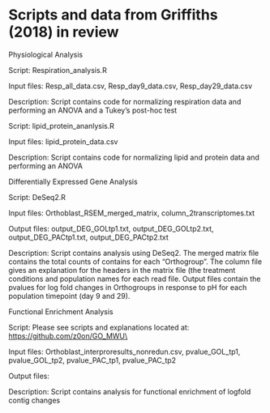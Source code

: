 # Scripts and data from Griffiths (2018) in review

Physiological Analysis

Script: Respiration_analysis.R

Input files: Resp_all_data.csv, Resp_day9_data.csv, Resp_day29_data.csv

Description: Script contains code for normalizing respiration data and performing an ANOVA and a Tukey’s post-hoc test

Script: lipid_protein_ananlysis.R

Input files: lipid_protein_data.csv

Description: Script contains code for normalizing lipid and protein data and performing an ANOVA

Differentially Expressed Gene Analysis

Script: DeSeq2.R

Input files: Orthoblast_RSEM_merged_matrix, column_2transcriptomes.txt

Output files: output_DEG_GOLtp1.txt, output_DEG_GOLtp2.txt, output_DEG_PACtp1.txt, output_DEG_PACtp2.txt

Description: Script contains analysis using DeSeq2. The merged matrix file contains the total counts of contains for each “Orthogroup”. The column file gives an explanation for the headers in the matrix file (the treatment conditions and population names for each read file. Output files contain the pvalues for log fold changes in Orthogroups in response to pH for each population timepoint (day 9 and 29).

Functional Enrichment Analysis

Script: Please see scripts and explanations located at: https://github.com/z0on/GO_MWU\

Input files: Orthoblast_interproresults_nonredun.csv, pvalue_GOL_tp1, pvalue_GOL_tp2, pvalue_PAC_tp1, pvalue_PAC_tp2

Output files:

Description: Script contains analysis for functional enrichment of logfold contig changes
